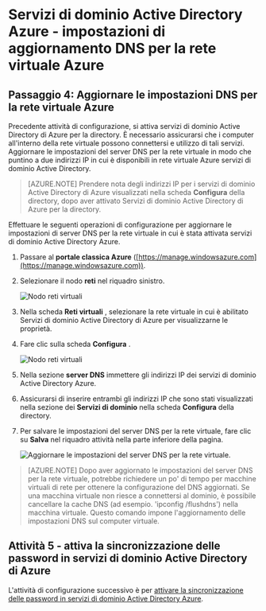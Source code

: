 <properties
    pageTitle="Azure servizi di dominio Active Directory: Impostazioni di aggiornamento DNS per la rete virtuale Azure | Microsoft Azure"
    description="Guida introduttiva di servizi di dominio di Azure Active Directory"
    services="active-directory-ds"
    documentationCenter=""
    authors="mahesh-unnikrishnan"
    manager="stevenpo"
    editor="curtand"/>

<tags
    ms.service="active-directory-ds"
    ms.workload="identity"
    ms.tgt_pltfrm="na"
    ms.devlang="na"
    ms.topic="get-started-article"
    ms.date="09/21/2016"
    ms.author="maheshu"/>

# <a name="azure-ad-domain-services---update-dns-settings-for-the-azure-virtual-network"></a>Servizi di dominio Active Directory Azure - impostazioni di aggiornamento DNS per la rete virtuale Azure

## <a name="task-4-update-dns-settings-for-the-azure-virtual-network"></a>Passaggio 4: Aggiornare le impostazioni DNS per la rete virtuale Azure
Precedente attività di configurazione, si attiva servizi di dominio Active Directory di Azure per la directory. È necessario assicurarsi che i computer all'interno della rete virtuale possono connettersi e utilizzo di tali servizi. Aggiornare le impostazioni del server DNS per la rete virtuale in modo che puntino a due indirizzi IP in cui è disponibili in rete virtuale Azure servizi di dominio Active Directory.

> [AZURE.NOTE] Prendere nota degli indirizzi IP per i servizi di dominio Active Directory di Azure visualizzati nella scheda **Configura** della directory, dopo aver attivato Servizi di dominio Active Directory di Azure per la directory.

Effettuare le seguenti operazioni di configurazione per aggiornare le impostazioni di server DNS per la rete virtuale in cui è stata attivata servizi di dominio Active Directory Azure.

1. Passare al **portale classica Azure** ([https://manage.windowsazure.com](https://manage.windowsazure.com)).

2. Selezionare il nodo **reti** nel riquadro sinistro.

    ![Nodo reti virtuali](./media/active-directory-domain-services-getting-started/virtual-network-select.png)

3. Nella scheda **Reti virtuali** , selezionare la rete virtuale in cui è abilitato Servizi di dominio Active Directory di Azure per visualizzarne le proprietà.

4. Fare clic sulla scheda **Configura** .

    ![Nodo reti virtuali](./media/active-directory-domain-services-getting-started/virtual-network-configure-tab.png)

5. Nella sezione **server DNS** immettere gli indirizzi IP dei servizi di dominio Active Directory Azure.

6. Assicurarsi di inserire entrambi gli indirizzi IP che sono stati visualizzati nella sezione dei **Servizi di dominio** nella scheda **Configura** della directory.

7. Per salvare le impostazioni del server DNS per la rete virtuale, fare clic su **Salva** nel riquadro attività nella parte inferiore della pagina.

   ![Aggiornare le impostazioni del server DNS per la rete virtuale.](./media/active-directory-domain-services-getting-started/update-dns.png)

> [AZURE.NOTE] Dopo aver aggiornato le impostazioni del server DNS per la rete virtuale, potrebbe richiedere un po' di tempo per macchine virtuali di rete per ottenere la configurazione del DNS aggiornati. Se una macchina virtuale non riesce a connettersi al dominio, è possibile cancellare la cache DNS (ad esempio. 'ipconfig /flushdns') nella macchina virtuale. Questo comando impone l'aggiornamento delle impostazioni DNS sul computer virtuale.


## <a name="task-5---enable-password-synchronization-to-azure-ad-domain-services"></a>Attività 5 - attiva la sincronizzazione delle password in servizi di dominio Active Directory di Azure
L'attività di configurazione successivo è per [attivare la sincronizzazione delle password in servizi di dominio Active Directory Azure](active-directory-ds-getting-started-password-sync.md).
